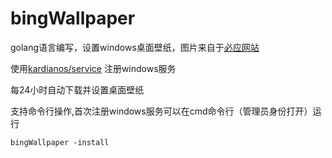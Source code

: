 # bingWallpaper
golang语言编写，设置windows桌面壁纸，图片来自于[必应网站](https://cn.bing.com)  

使用[kardianos/service](https://github.com/kardianos/service/blob/master/example/runner/runner.json)
注册windows服务

每24小时自动下载并设置桌面壁纸

支持命令行操作,首次注册windows服务可以在cmd命令行（管理员身份打开）运行
```
bingWallpaper -install
```

